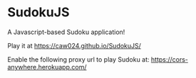 # SudokuJS

A Javascript-based Sudoku application!

Play it at https://caw024.github.io/SudokuJS/

Enable the following proxy url to play Sudoku at: https://cors-anywhere.herokuapp.com/
